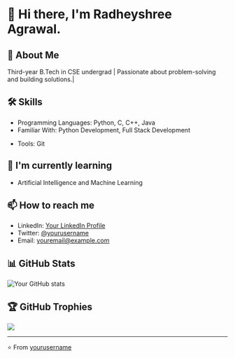 

<!--
**Radheyshree/Radheyshree** is a ✨ _special_ ✨ repository because its `README.md` (this file) appears on your GitHub profile.

Here are some ideas to get you started:

- 🔭 I’m currently working on ...
- 🌱 I’m currently learning ...
- 👯 I’m looking to collaborate on ...
- 🤔 I’m looking for help with ...
- 💬 Ask me about ...
- 📫 How to reach me: ...
- 😄 Pronouns: ...
- ⚡ Fun fact: ...
-->

# 👋 Hi there, I'm Radheyshree Agrawal.

## 🚀 About Me
Third-year B.Tech in CSE undergrad | Passionate about problem-solving and building solutions.| 

## 🛠 Skills
- Programming Languages: Python, C, C++, Java
- Familiar With: Python Development, Full Stack Development
<!--- Databases: [e.g., MySQL, MongoDB]-->
- Tools: Git

## 🌱 I'm currently learning
- Artificial Intelligence and Machine Learning

## 📫 How to reach me
- LinkedIn: [Your LinkedIn Profile](https://www.linkedin.com/in/yourusername/)
- Twitter: [@yourusername](https://twitter.com/yourusername)
- Email: youremail@example.com

## 📊 GitHub Stats
![Your GitHub stats](https://github-readme-stats.vercel.app/api?username=yourusername&show_icons=true&theme=radical)

## 🏆 GitHub Trophies
![](https://github-profile-trophy.vercel.app/?username=yourusername&theme=radical&no-frame=false&no-bg=true&margin-w=4)


---
⭐️ From [yourusername](https://github.com/yourusername)
